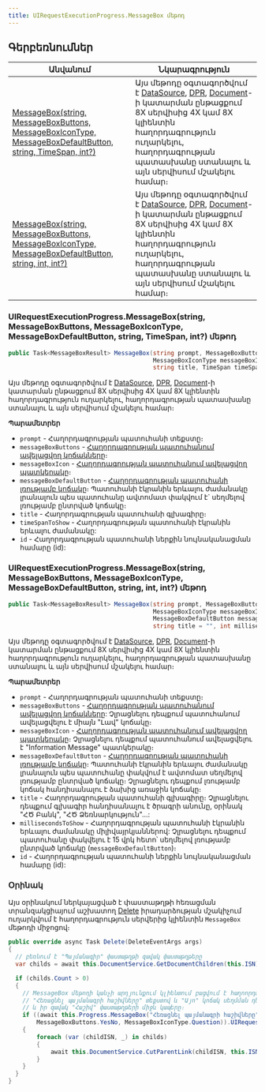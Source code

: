 ```yaml
---
title: UIRequestExecutionProgress.MessageBox մեթոդ
---
```


## Գերբեռնումներ

| Անվանում | Նկարագրություն |
|--|--|
| [MessageBox(string, MessageBoxButtons, MessageBoxIconType, MessageBoxDefaultButton, string, TimeSpan, int?)](#uirequestexecutionprogressmessageboxstring-messageboxbuttons-messageboxicontype-messageboxdefaultbutton-string-timespan-int-մեթոդ) | Այս մեթոդը օգտագործվում է [DataSource](../../definitions/ds.md), [DPR](../../definitions/dpr.md), [Document](../../definitions/document.md)-ի կատարման ընթացքում 8X սերվիսից 4X կամ 8X կլիենտին հաղորդագրություն ուղարկելու, հաղորդագրության պատասխանը ստանալու և այն սերվիսում մշակելու համար։ |
| [MessageBox(string, MessageBoxButtons, MessageBoxIconType, MessageBoxDefaultButton, string, int, int?)](#uirequestexecutionprogressmessageboxstring-messageboxbuttons-messageboxicontype-messageboxdefaultbutton-string-int-int-մեթոդ) | Այս մեթոդը օգտագործվում է [DataSource](../../definitions/ds.md), [DPR](../../definitions/dpr.md), [Document](../../definitions/document.md)-ի կատարման ընթացքում 8X սերվիսից 4X կամ 8X կլիենտին հաղորդագրություն ուղարկելու, հաղորդագրության պատասխանը ստանալու և այն սերվիսում մշակելու համար։ |

### UIRequestExecutionProgress.MessageBox(string, MessageBoxButtons, MessageBoxIconType, MessageBoxDefaultButton, string, TimeSpan, int?) մեթոդ

```c#
public Task<MessageBoxResult> MessageBox(string prompt, MessageBoxButtons messageBoxButtons,
                                         MessageBoxIconType messageBoxIcon, MessageBoxDefaultButton messageBoxDefaultButton,
                                         string title, TimeSpan timeSpanToShow, int? id = null)
```

Այս մեթոդը օգտագործվում է [DataSource](../../definitions/ds.md), [DPR](../../definitions/dpr.md), [Document](../../definitions/document.md)-ի կատարման ընթացքում 8X սերվիսից 4X կամ 8X կլիենտին հաղորդագրություն ուղարկելու, հաղորդագրության պատասխանը ստանալու և այն սերվիսում մշակելու համար։

**Պարամետրեր**

* `prompt` - Հաղորդագրության պատուհանի տեքստը։
* `messageBoxButtons` - [Հաղորդագրության պատուհանում ավելացվող կոճակները](../MessageBoxButtons.md)։
* `messageBoxIcon` - [Հաղորդագրության պատուհանում ավելացվող պատկերակը](../MessageBoxIconType.md)։ 
* `messageBoxDefaultButton` - [Հաղորդագրության պատուհանի լռությամբ կոճակը](../MessageBoxDefaultButton.md)։ Պատուհանի էկրանին երևալու ժամանակը լրանալուն պես պատուհանը ավտոմատ փակվում է` սեղմելով լռությամբ ընտրված կոճակը։
* `title` - Հաղորդագրության պատուհանի գլխագիրը։ 
* `timeSpanToShow` - Հաղորդագրության պատուհանի էկրանին երևալու ժամանակը:
* `id` - Հաղորդագրության պատուհանի ներքին նույնականացման համարը (id):

### UIRequestExecutionProgress.MessageBox(string, MessageBoxButtons, MessageBoxIconType, MessageBoxDefaultButton, string, int, int?) մեթոդ

```c#
public Task<MessageBoxResult> MessageBox(string prompt, MessageBoxButtons messageBoxButtons = MessageBoxButtons.OK,
                                         MessageBoxIconType messageBoxIcon = MessageBoxIconType.Default,
                                         MessageBoxDefaultButton messageBoxDefaultButton = MessageBoxDefaultButton.DefaultButton1,
                                         string title = "", int millisecondsToShow = 15000, int? id = null)
```

Այս մեթոդը օգտագործվում է [DataSource](../../definitions/ds.md), [DPR](../../definitions/dpr.md), [Document](../../definitions/document.md)-ի կատարման ընթացքում 8X սերվիսից 4X կամ 8X կլիենտին հաղորդագրություն ուղարկելու, հաղորդագրության պատասխանը ստանալու և այն սերվիսում մշակելու համար։

**Պարամետրեր**

* `prompt` - Հաղորդագրության պատուհանի տեքստը։
* `messageBoxButtons` - [Հաղորդագրության պատուհանում ավելացվող կոճակները](../MessageBoxButtons.md): Չլրացնելու դեպքում պատուհանում ավելացվելու է միայն "Լավ" կոճակը։
* `messageBoxIcon` - [Հաղորդագրության պատուհանում ավելացվող պատկերակը](../MessageBoxIconType.md)։ Չլրացնելու դեպքում պատուհանում ավելացվելու է "Information Message" պատկերակը։
* `messageBoxDefaultButton` - [Հաղորդագրության պատուհանի լռությամբ կոճակը](../MessageBoxDefaultButton.md)։ Պատուհանի էկրանին երևալու ժամանակը լրանալուն պես պատուհանը փակվում է ավտոմատ սեղմելով լռությամբ ընտրված կոճակը։ Չլրացնելու դեպքում լռությամբ կոճակ հանդիսանալու է ձախից առաջին կոճակը։
* `title` - Հաղորդագրության պատուհանի գլխագիրը։ Չլրացնելու դեպքում գլխագիր հանդիսանալու է ծրագրի անունը, օրինակ "ՀԾ Բանկ", "ՀԾ Ձեռնարկություն"...:
* `millisecondsToShow` - Հաղորդագրության պատուհանի էկրանին երևալու ժամանակը միլիվայրկյաններով: Չլրացնելու դեպքում պատուհանը փակվելու է 15 վրկ հետո՝ սեղմելով լռությամբ ընտրված կոճակը (`messageBoxDefaultButton`)։
* `id` - Հաղորդագրության պատուհանի ներքին նույնականացման համարը (id):

### Օրինակ

Այս օրինակում ներկայացված է  փաստաթղթի հեռացման տրանզակցիայում աշխատող [Delete](../../definitions/document/Delete.md) իրադարձության մշակիչում ուղարկվում է հաղորդագրություն սերվերից կլիենտին `MessageBox` մեթոդի միջոցով։

```c#
public override async Task Delete(DeleteEventArgs args)
{
  // բեռնում է "Պայմանագիր" փաստաթղթի զավակ փաստաթղթերը
  var childs = await this.DocumentService.GetDocumentChildren(this.ISN);

  if (childs.Count > 0)
  {
    // MessageBox մեթոդի կանչի արդյունքում կլիենտում բացվում է հաղոորդագրւթյան պատուհան
    // "Հեռացնել պայմանագրի հաշիվները" տեքստով և "Այո" կոճակ սեղմման դեպքում հեռացվում է "Պայմանագիր" փաստաթղթի
    // և իր զավակ "Հաշիվ" փաստաթղթերի միջև կապերը։
    if ((await this.Progress.MessageBox("Հեռացնել պայմանագրի հաշիվները".ToArmenianANSI()),
        MessageBoxButtons.YesNo, MessageBoxIconType.Question)).UIRequestResult == MessageBoxRequestResult.Yes)
    {
        foreach (var (childISN, _) in childs)
        {
            await this.DocumentService.CutParentLink(childISN, this.ISN);          
        }           
    }
  }
}
```

